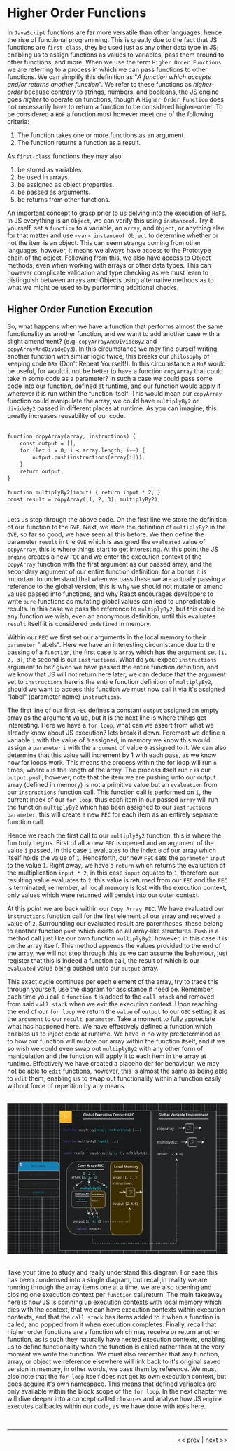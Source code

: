 # Higher Order Functions

In `JavaScript` functions are far more versatile than other languages, hence the rise of functional programming. This is greatly due to the fact that JS functions are `first-class`, they be used just as any other data type in JS; enabling us to assign functions as values to variables, pass them around to other functions, and more. When we use the term `Higher Order Functions` we are referring to a process in which we can pass functions to other functions. We can simplify this definition as "<em>A function which accepts and/or returns another function</em>". We refer to these functions as <em>higher-order</em> because contrary to strings, numbers, and booleans, the JS engine goes <em>higher</em> to operate on functions, though A `Higher Order Function` does not necessarily have to return a function to be considered higher-order. To be considered a `HoF` a function must however meet one of the following criteria:

1. The function takes one or more functions as an argument.
2. The function returns a function as a result.

As `first-class` functions they may also:

1. be stored as variables.
2. be used in arrays.
3. be assigned as object properties.
4. be passed as arguments.
5. be returns from other functions.

An important concept to grasp prior to us delving into the execution of `HoF`s. In JS everything is an `Object`, we can verify this using `instanceof`. Try it yourself, set a `function` to a variable, an `array`, and `Object`, or anything else for that matter and use `<var> instanceof Object` to determine whether or not the item is an object. This can seem strange coming from other languages, however, it means we always have access to the Prototype chain of the object. Following from this, we also have access to Object methods, even when working with arrays or other data types. This can however complicate validation and type checking as we must learn to distinguish between arrays and Objects using alternative methods as to what we might be used to by performing additional checks.

## Higher Order Function Execution

So, what happens when we have a function that performs almost the same functionality as another function, and we want to add another case with a slight amendment? (e.g. `copyArrayAndDivideBy2` and `copyArrayAndDivideBy3`). In this circumstance we may find ourself writing another function with similar logic twice, this breaks our `philosophy` of keeping code `DRY` (Don't Repeat Yourself!). In this circumstance a `HoF` would be useful, for would it not be better to have a function `copyArray` that could take in some code as a parameter? in such a case we could pass some code into our function, defined at runtime, and our function would apply it wherever it is run within the function itself. This would mean our `copyArray` function could manipulate the array, we could have `multiplyBy2` or `divideBy2` passed in different places at runtime. As you can imagine, this greatly increases reusability of our code.

<pre>
<code>
function copyArray(array, instructions) {
    const output = [];
    for (let i = 0; i < array.length; i++) {
        output.push(instructions(array[i]));
    }
    return output;
}

function multiplyBy2(input) { return input * 2; }
const result = copyArray([1, 2, 3], multiplyBy2);
</code>
</pre>

Lets us step through the above code. On the first line we store the definition of our function to the `GVE`. Next, we store the definition of `multiplyBy2` in the `GVE`, so far so good; we have seen all this before. We then define the parameter `result` in the `GVE` which is assigned the `evaluated` value of `copyArray`, this is where things start to get interesting. At this point the JS `engine` creates a new `FEC` and we enter the execution context of the `copyArray` function with the first argument as our passed array, and the secondary argument of our entire function definition, for a bonus it is important to understand that when we pass these we are actually passing a reference to the global version; this is why we should not mutate or amend values passed into functions, and why React encourages developers to write `pure` functions as mutating global values can lead to unpredictable results. In this case we pass the reference to `multiplyBy2`, but this could be any function we wish, even an anonymous definition, until this evaluates `result` itself it is considered `undefined` in memory.

Within our `FEC` we first set our arguments in the local memory to their `parameter` "labels". Here we have an interesting circumstance due to the passing of a `function`, the first case is `array` which has the argument set `[1, 2, 3]`, the second is our `instructions`. What do you expect `instructions` argument to be? given we have passed the entire function definition, and we know that JS will not return here later, we can deduce that the argument set to `instructions` here is the entire function definition of `multiplyBy2`, should we want to access this function we must now call it via it's assigned "label" (parameter name) `instructions`.

The first line of our first `FEC` defines a constant `output` assigned an empty array as the argument value, but it is the next line is where things get interesting. Here we have a `for loop`, what can we assert from what we already know about JS execution? lets break it down. Foremost we define a variable `i` with the value of `0` assigned, in memory we know this would assign a `parameter` `i` with the `argument` of value `0` assigned to it. We can also determine that this value will increment by 1 with each pass, as we know how for loops work. This means the process within the for loop will run `n` times, where `n` is the length of the array. The process itself run `n` is our `output.push`, however, note that the item we are pushing unto our output array (defined in memory) is not a primitive value but an `evaluation` from our `instructions` function call. This function call is performed on `i`, the current index of our `for loop`, thus each item in our passed `array` will run the function `multiplyBy2` which has been assigned to our `instructions parameter`, this will create a new `FEC` for each item as an entirely separate function call.

Hence we reach the first call to our `multiplyBy2` function, this is where the fun truly begins. First of all a new `FEC` is opened and an argument of the value `i` passed. In this case `i` evaluates to the index `0` of our array which itself holds the value of `1`. Henceforth, our new `FEC` sets the `parameter` `input` to the value `1`. Right away, we have a `return` which returns the evaluation of the multiplication `input * 2`, in this case `input` equates to `1`, therefore our resulting value evaluates to `2`. this value is returned from our `FEC` and the `FEC` is terminated, remember, all local memory is lost with the execution context, only values which were returned will persist into our outer context.

At this point we are back within our `Copy Array FEC`. We have evaluated our `instructions` function call for the first element of our array and received a value of `2`. Surrounding our evaluated result are parentheses, these belong to another function `push` which exists on all array-like structures. `Push` is a method call just like our own function `multiplyBy2`, however, in this case it is on the array itself. This method appends the values provided to the end of the array, we will not step through this as we can assume the behaviour, just register that this is indeed a function call, the result of which is our `evaluated` value being pushed unto our `output` array.

This exact cycle continues per each element of the array, try to trace this through yourself, use the diagram for assistance if need be. Remember, each time you call a `function` it is added to the `call stack` and removed from said `call stack` when we exit the execution context. Upon reaching the end of our `for loop` we return the `value` of `output` to our `GEC` setting it as the `argument` to our `result parameter`. Take a moment to fully appreciate what has happened here. We have effectively defined a function which enables us to inject code at runtime. We have in no way predetermined as to how our function will mutate our array within the function itself, and if we so wish we could even swap out `multiplyBy2` with any other form of manipulation and the function will apply it to each item in the array at runtime. Effectively we have created a placeholder for behaviour, we may not be able to `edit` functions, however, this is almost the same as being able to `edit` them, enabling us to swap out functionality within a function easily without force of repetition by any means.

<br />

<div align="center">

<img src="../images/HOCExecutionContext.png">

</div>

<br />

Take your time to study and really understand this diagram. For ease this has been condensed into a single diagram, but recall,in reality we are running through the array items one at a time, we are also opening and closing one execution context per `function` call/return. The main takeaway here is how JS is spinning up execution contexts with local memory which dies with the context, that we can have execution contexts within execution contexts, and that the `call stack` has items added to it when a function is called, and popped from it when execution completes. Finally, recall that higher order functions are a function which may receive or return another function, as is such they naturally have nested execution contexts, enabling us to define functionality when the function is called rather than at the very moment we write the function. We must also remember that any function, array, or object we reference elsewhere will link back to it's original saved version in memory, in other words, we pass them by reference. We must also note that the `for loop` itself does not get its own execution context, but does acquire it's own namespace. This means that defined variables are only available within the block scope of the `for loop`. In the next chapter we will dive deeper into a concept called `closures` and analyse how JS `engine` executes callbacks within our code, as we have done with `HoF`s here.

<br />

---

<div align="right">

[<< prev](./6_jsexecution.md) | [next >>](./8_callbacks.md)
